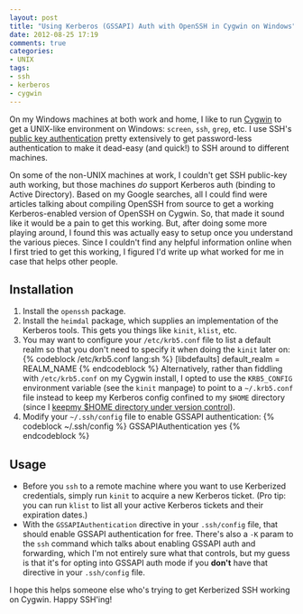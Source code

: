 ```yaml
---
layout: post
title: "Using Kerberos (GSSAPI) Auth with OpenSSH in Cygwin on Windows"
date: 2012-08-25 17:19
comments: true
categories:
- UNIX
tags:
- ssh
- kerberos
- cygwin
---
```

On my Windows machines at both work and home, I like to run [Cygwin](http://www.cygwin.com/)
to get a UNIX-like environment on Windows: `screen`, `ssh`, `grep`, etc.
I use SSH's [public key authentication](https://hkn.eecs.berkeley.edu/~dhsu/ssh_public_key_howto.html)
pretty extensively to get password-less authentication to make it dead-easy
(and quick!) to SSH around to different machines.

On some of the non-UNIX machines at work, I couldn't get SSH public-key auth
working, but those machines *do* support Kerberos auth (binding to Active
Directory). Based on my Google searches, all I could find were articles talking
about compiling OpenSSH from source to get a working Kerberos-enabled version
of OpenSSH on Cygwin. So, that made it sound like it would be a pain to get
this working.  But, after doing some more playing around, I found this was
actually easy to setup once you understand the various pieces. Since I couldn't
find any helpful information online when I first tried to get this working, I
figured I'd write up what worked for me in case that helps other people.

<!-- more -->

## Installation
<ol>
<li>Install the <code>openssh</code> package.</li>
<li>Install the <code>heimdal</code> package, which supplies an implementation of the
   Kerberos tools. This gets you things like <code>kinit</code>, <code>klist</code>, etc.</li>
<li>You may want to configure your <code>/etc/krb5.conf</code> file to list a default realm
   so that you don't need to specify it when doing the <code>kinit</code> later on:
   {% codeblock /etc/krb5.conf lang:sh %}
   [libdefaults]
       default_realm = REALM_NAME
   {% endcodeblock %}
   Alternatively, rather than fiddling with <code>/etc/krb5.conf</code> on my Cygwin
   install, I opted to use the <code>KRB5&#95;CONFIG</code> environment variable (see the
   <code>kinit</code> manpage) to point to a <code>~/.krb5.conf</code> file instead to keep my
   Kerberos config confined to my <code>$HOME</code> directory (since I <a href="/blog/2011/12/20/home-sweet-home">keepmy $HOME directory under version control</a>).</li>
<li>Modify your <code>~/.ssh/config</code> file to enable GSSAPI authentication:
   {% codeblock ~/.ssh/config %}
   GSSAPIAuthentication yes
   {% endcodeblock %}</li>
</ol>

## Usage
*  Before you `ssh` to a remote machine where you want to use Kerberized credentials,
   simply run `kinit` to acquire a new Kerberos ticket. (Pro tip: you can run `klist` to
   list all your active Kerberos tickets and their expiration dates.)
*  With the `GSSAPIAuthentication` directive in your `.ssh/config` file, that should
   enable GSSAPI authentication for free. There's also a `-K` param to the `ssh` command
   which talks about enabling GSSAPI auth and forwarding, which I'm not entirely sure
   what that controls, but my guess is that it's for opting into GSSAPI auth mode if
   you **don't** have that directive in your `.ssh/config` file.

I hope this helps someone else who's trying to get Kerberized SSH working on Cygwin.
Happy SSH'ing!
